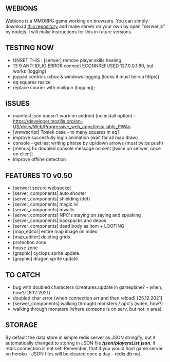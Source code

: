 ## WEBIONS
  Webions is a MMORPG game working on browsers. 
  You can simply download [this repository](https://github.com/apietryga/webions2) and make server on your own by open "serwer.js" by nodejs. I will make instructions for this in future versions.
## TESTING NOW
  - UNSET THIS : [serwer] remove player.skills.healing 
  - 13:9 ANTI IDLIG ERROR connect ECONNREFUSED 127.0.0.1:80, but works (logging)
  - joypad controls (xbox & windows logging (looks it must be via https))
  - eq squares resize
  - replace courier with mailgun (logging);
## ISSUES
  - manifest.json doesn't work on android (no install option) - https://developer.mozilla.org/en-US/docs/Web/Progressive_web_apps/Installable_PWAs
  - [wwwscript] Tosiek case - to many squares in eq?
  - improve succesfully login animation (wait for all map draw)
  - console - get last writing pharse by up/down arrows (must twice push)
  - [menus] fix doubled console message on sent [twice on serwer, once on client]
  - improve offline detection
## FEATURES TO v0.50
  - [serwer] secure websocket
  - [server_components] auto shooter
  - [server_components] shielding (def)
  - [server_components] magic lvl
  - [server_components] mwalls
  - [server_components] NPC's staying on saying and speaking
  - [server_components] backpacks and depos
  - [server_components] dead body as item + LOOTING
  - [map_editor] entire map image on index
  - [map_editor] deleting grids
  - protection zone
  - house zone
  - [graphic] cyclops sprite update.
  - [graphic] dragon sprite update.
## TO CATCH
  - bug with doubled characters (creatures.update in gameplane? - when, how?) [8.12.2021]
  - doubled char error (when connection err and then reload) [25.12.2021]
  - [serwer_components] walking throught monsters / npc's (when, how?)
  - walking through monsters (where someone is on serv, but not in area)
## STORAGE  
  By default the data store in simple redis server as JSON stringify, but it automatically changed to storing in JSON file ***/json/playersList.json***, if redis connection is not set.
  Remember, that if you would host game server on heroku - JSON files will be cleared once a day - redis db not. 
